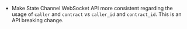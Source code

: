* Make State Channel WebSocket API more consistent regarding the usage of
  `caller` and `contract` vs `caller_id` and `contract_id`. This is an API
  breaking change.
